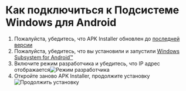 # Как подключиться к Подсистеме Windows для Android
1. Пожалуйста, убедитесь, что APK Installer обновлен до [последней версии](https://www.microsoft.com/store/productId/9P2JFQ43FPPG "APK Installer")
2. Пожалуйста, убедитесь, что вы установили и запустили [Windows Subsystem for Android™](https://www.microsoft.com/store/productId/9P3395VX91NR)
3. Включите режим разработчика и убедитесь, что IP адрес отображается![Режим разработчика](https://raw.githubusercontent.com/Paving-Base/APK-Installer/screenshots/Documents/Tutorials/How%20To%20Connect%20WSA/Images/Snipaste_2022-10-02_19-02-09.png)
4. Откройте заново APK Installer, продолжите установку ![Продолжить установку](https://raw.githubusercontent.com/Paving-Base/APK-Installer/screenshots/Documents/Tutorials/How%20To%20Connect%20WSA/Images/Snipaste_2022-10-02_17-34-04.png)
